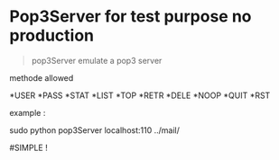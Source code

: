 # Pop3Server for test purpose no production

> pop3Server emulate a pop3 server

methode allowed

*USER
*PASS
*STAT
*LIST
*TOP
*RETR
*DELE
*NOOP
*QUIT
*RST

example :

sudo python pop3Server localhost:110  ../mail/


#SIMPLE !
